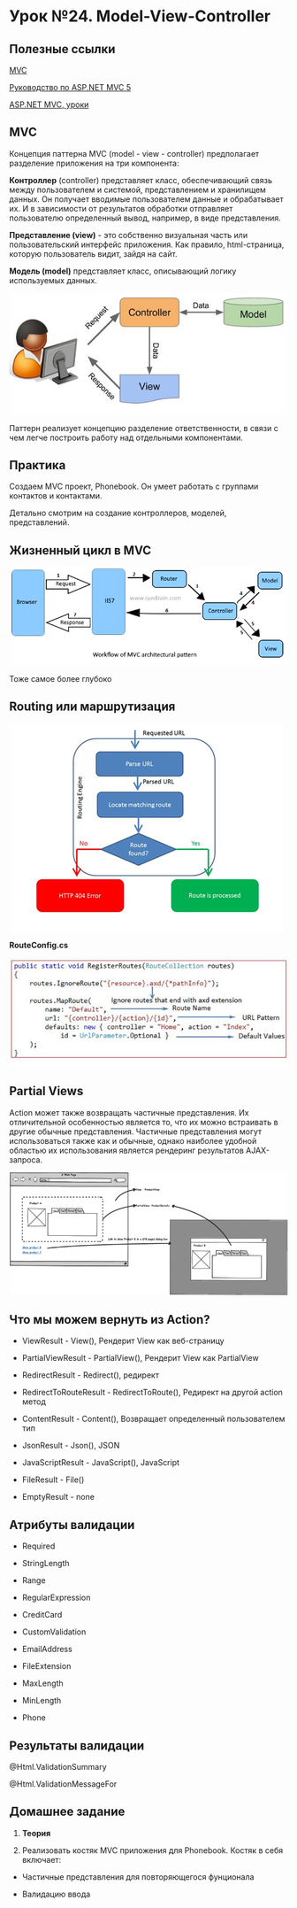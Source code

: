 # Урок №24. Model-View-Controller

## Полезные ссылки

[MVC](https://dotnet.microsoft.com/apps/aspnet/mvc)

[Руководство по ASP.NET MVC 5](https://metanit.com/sharp/mvc5/)

[ASP.NET MVC, уроки](https://habr.com/ru/post/175999/)

## MVC 

Концепция паттерна MVC (model - view - controller) предполагает разделение приложения на три компонента:

**Контроллер** (controller) представляет класс, обеспечивающий связь между пользователем и системой, представлением и хранилищем данных. Он получает вводимые пользователем данные и обрабатывает их. И в зависимости от результатов обработки отправляет пользователю определенный вывод, например, в виде представления.

**Представление (view)** - это собственно визуальная часть или пользовательский интерфейс приложения. Как правило, html-страница, которую пользователь видит, зайдя на сайт.

**Модель (model)** представляет класс, описывающий логику используемых данных.

![MVC](/Module-4/images/mvc-pattern.png)

Паттерн реализует концепцию разделение ответственности, в связи с чем легче построить работу 
над отдельными компонентами.

## Практика

Создаем MVC проект, Phonebook. Он умеет работать с группами контактов и контактами.

Детально смотрим на создание контроллеров, моделей, представлений.

## Жизненный цикл в MVC

![Жизненный цикл MVC страницы](/Module-4/images/mvc-pipeline-simple.png)

Тоже самое более глубоко

## Routing или маршрутизация

![Маршрутизация](/Module-4/images/mvc-routing.png)

**RouteConfig.cs**

![Маршрутизация](/Module-4/images/mvc-routing-definition.png)

## Partial Views

Action может также возвращать частичные представления. Их отличительной особенностью является то, 
что их можно встраивать в другие обычные представления. Частичные представления могут использоваться также 
как и обычные, однако наиболее удобной областью их использования является рендеринг результатов AJAX-запроса.

![Частичные представления](/Module-4/images/partial-views.png)

## Что мы можем вернуть из Action?

* ViewResult - View(), Рендерит View как веб-страницу

* PartialViewResult - PartialView(), Рендерит View как PartialView

* RedirectResult - Redirect(), редирект

* RedirectToRouteResult - RedirectToRoute(), Редирект на другой action метод

* ContentResult - Content(), Возвращает определенный пользователем тип

* JsonResult - Json(), JSON

* JavaScriptResult - JavaScript(), JavaScript

* FileResult - File()

* EmptyResult - none

## Атрибуты валидации

* Required

* StringLength

* Range

* RegularExpression

* CreditCard

* CustomValidation

* EmailAddress

* FileExtension

* MaxLength

* MinLength

* Phone

## Результаты валидации

@Html.ValidationSummary

@Html.ValidationMessageFor

## Домашнее задание

1. **Теория**

2. Реализовать костяк  MVC приложения для  Phonebook. Костяк в себя включает:

- Частичные представления для повторяющегося фунционала

- Валидацию ввода